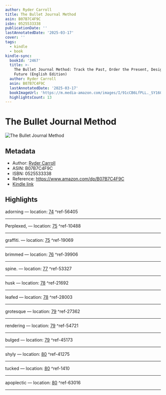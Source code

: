 ```yaml
---
author: Ryder Carroll
title: The Bullet Journal Method
asin: B07B7C4F9C
isbn: 0525533338
publicationDate: ''
lastAnnotatedDate: '2025-03-17'
cover: ''
tags:
  - kindle
  - book
kindle-sync:
  bookId: '2467'
  title: >-
    The Bullet Journal Method: Track the Past, Order the Present, Design the
    Future (English Edition)
  author: Ryder Carroll
  asin: B07B7C4F9C
  lastAnnotatedDate: '2025-03-17'
  bookImageUrl: 'https://m.media-amazon.com/images/I/91cCB6LfPLL._SY160.jpg'
  highlightsCount: 13
---
```


# The Bullet Journal Method
![The Bullet Journal Method](https://m.media-amazon.com/images/I/91cCB6LfPLL._SY160.jpg)

## Metadata
* Author: [Ryder Carroll](https://www.amazon.comundefined)
* ASIN: B07B7C4F9C
* ISBN: 0525533338
* Reference: https://www.amazon.com/dp/B07B7C4F9C
* [Kindle link](kindle://book?action=open&asin=B07B7C4F9C)

## Highlights
adorning — location: [74](kindle://book?action=open&asin=B07B7C4F9C&location=74) ^ref-56405

---
Perplexed, — location: [75](kindle://book?action=open&asin=B07B7C4F9C&location=75) ^ref-10488

---
graffiti. — location: [75](kindle://book?action=open&asin=B07B7C4F9C&location=75) ^ref-19069

---
brimmed — location: [76](kindle://book?action=open&asin=B07B7C4F9C&location=76) ^ref-39906

---
spine. — location: [77](kindle://book?action=open&asin=B07B7C4F9C&location=77) ^ref-53327

---
husk — location: [78](kindle://book?action=open&asin=B07B7C4F9C&location=78) ^ref-21692

---
leafed — location: [78](kindle://book?action=open&asin=B07B7C4F9C&location=78) ^ref-28003

---
grotesque — location: [79](kindle://book?action=open&asin=B07B7C4F9C&location=79) ^ref-27362

---
rendering — location: [79](kindle://book?action=open&asin=B07B7C4F9C&location=79) ^ref-54721

---
bulged — location: [79](kindle://book?action=open&asin=B07B7C4F9C&location=79) ^ref-45173

---
shyly — location: [80](kindle://book?action=open&asin=B07B7C4F9C&location=80) ^ref-41275

---
tucked — location: [80](kindle://book?action=open&asin=B07B7C4F9C&location=80) ^ref-1410

---
apoplectic — location: [80](kindle://book?action=open&asin=B07B7C4F9C&location=80) ^ref-63016

---
